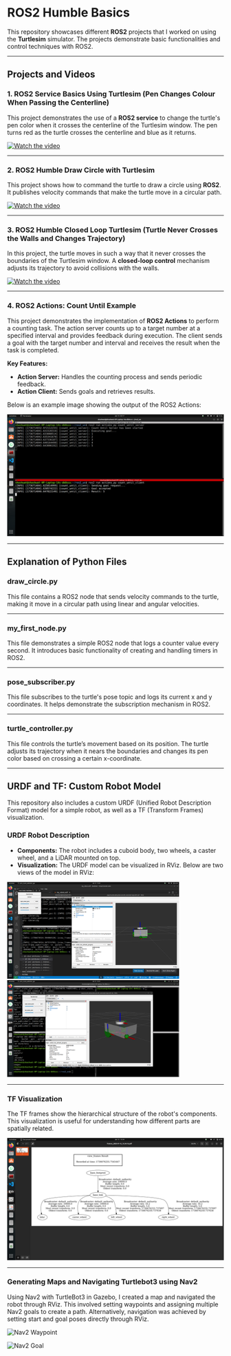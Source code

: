# ROS2 Humble Basics

This repository showcases different **ROS2** projects that I worked on using the **Turtlesim** simulator. The projects demonstrate basic functionalities and control techniques with ROS2.

---

## **Projects and Videos**

### **1. ROS2 Service Basics Using Turtlesim (Pen Changes Colour When Passing the Centerline)**

This project demonstrates the use of a **ROS2 service** to change the turtle's pen color when it crosses the centerline of the Turtlesim window. The pen turns red as the turtle crosses the centerline and blue as it returns.

[![Watch the video](https://img.youtube.com/vi/PlLu4rXfTjE/0.jpg)](https://www.youtube.com/watch?v=PlLu4rXfTjE)

---

### **2. ROS2 Humble Draw Circle with Turtlesim**

This project shows how to command the turtle to draw a circle using **ROS2**. It publishes velocity commands that make the turtle move in a circular path.

[![Watch the video](https://img.youtube.com/vi/NjtXWxMJvs0/0.jpg)](https://youtu.be/NjtXWxMJvs0?si=ge2xAxgkIcD4_bz5)

---

### **3. ROS2 Humble Closed Loop Turtlesim (Turtle Never Crosses the Walls and Changes Trajectory)**

In this project, the turtle moves in such a way that it never crosses the boundaries of the Turtlesim window. A **closed-loop control** mechanism adjusts its trajectory to avoid collisions with the walls.

[![Watch the video](https://img.youtube.com/vi/k-R5tH_NORE/0.jpg)](https://youtu.be/k-R5tH_NORE?si=jdxb5JWMXkfDjP5s)

---

### **4. ROS2 Actions: Count Until Example**

This project demonstrates the implementation of **ROS2 Actions** to perform a counting task. The action server counts up to a target number at a specified interval and provides feedback during execution. The client sends a goal with the target number and interval and receives the result when the task is completed.

**Key Features:**
- **Action Server:** Handles the counting process and sends periodic feedback.
- **Action Client:** Sends goals and retrieves results.

Below is an example image showing the output of the ROS2 Actions:

![ROS2 Actions](images/Ros2_actions.png)

---

## **Explanation of Python Files**

### **draw_circle.py**

This file contains a ROS2 node that sends velocity commands to the turtle, making it move in a circular path using linear and angular velocities.

---

### **my_first_node.py**

This file demonstrates a simple ROS2 node that logs a counter value every second. It introduces basic functionality of creating and handling timers in ROS2.

---

### **pose_subscriber.py**

This file subscribes to the turtle's pose topic and logs its current x and y coordinates. It helps demonstrate the subscription mechanism in ROS2.

---

### **turtle_controller.py**

This file controls the turtle’s movement based on its position. The turtle adjusts its trajectory when it nears the boundaries and changes its pen color based on crossing a certain x-coordinate.

---

## **URDF and TF: Custom Robot Model**

This repository also includes a custom URDF (Unified Robot Description Format) model for a simple robot, as well as a TF (Transform Frames) visualization. 

### **URDF Robot Description**
- **Components:** The robot includes a cuboid body, two wheels, a caster wheel, and a LiDAR mounted on top.  
- **Visualization:** The URDF model can be visualized in RViz. Below are two views of the model in RViz:

<img src="images/urdf_robot_model_rviz.png" alt="URDF Robot Model in RViz" width="400">  
<img src="images/urdf_robot_model_rviz2.png" alt="URDF Robot Model in RViz 2" width="400">  

---

### **TF Visualization**
The TF frames show the hierarchical structure of the robot's components. This visualization is useful for understanding how different parts are spatially related.  

![TF Visualization](images/urdf_robot_model_tf.png)


---

### **Generating Maps and Navigating Turtlebot3 using Nav2**
Using Nav2 with TurtleBot3 in Gazebo, I created a map and navigated the robot through RViz. This involved setting waypoints and assigning multiple Nav2 goals to create a path. Alternatively, navigation was achieved by setting start and goal poses directly through RViz.

![Nav2 Waypoint]([images/urdf_robot_model_tf.png](https://youtu.be/fGP2K6x5iwY?si=p-KXttSgcsBvx81T))

![Nav2 Goal]([images/urdf_robot_model_tf.png](https://youtu.be/34-6_wRtC1s?si=K3PvO4SnKQo5a1tz))

